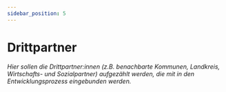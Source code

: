```yaml
---
sidebar_position: 5
---
```


# Drittpartner

_Hier sollen die Drittpartner:innen (z.B. benachbarte Kommunen, Landkreis,
Wirtschafts- und Sozialpartner) aufgezählt werden, die mit in den
Entwicklungsprozess eingebunden werden._
